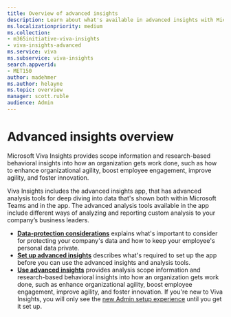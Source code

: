 ```yaml
---
title: Overview of advanced insights
description: Learn about what's available in advanced insights with Microsoft Viva Insights
ms.localizationpriority: medium 
ms.collection: 
- m365initiative-viva-insights 
- viva-insights-advanced
ms.service: viva 
ms.subservice: viva-insights 
search.appverid: 
- MET150 
author: madehmer
ms.author: helayne
ms.topic: overview
manager: scott.ruble
audience: Admin
---
```


# Advanced insights overview

Microsoft Viva Insights provides scope information and research-based behavioral insights into how an organization gets work done, such as how to enhance organizational agility, boost employee engagement, improve agility, and foster innovation.

Viva Insights includes the advanced insights app, that has advanced analysis tools for deep diving into data that's shown both within Microsoft Teams and in the app. The advanced analysis tools available in the app include different ways of analyzing and reporting custom analysis to your company’s business leaders.

* [**Data-protection considerations**](./privacy/data-protection-considerations?toc=/viva/insights/use/toc.json&bc=/viva/insights/breadcrumb/toc.json) explains what's important to consider for protecting your company's data and how to keep your employee's personal data private.
* [**Set up advanced insights**](./setup/set-up-workplace-analytics?toc=/viva/insights/use/toc.json&bc=/viva/insights/breadcrumb/toc.json) describes what's required to set up the app before you can use the advanced insights and analysis tools.
* [**Use advanced insights**](./overview/get-started?toc=/viva/insights/use/toc.json&bc=/viva/insights/breadcrumb/toc.json) provides analysis scope information and research-based behavioral insights into how an organization gets work done, such as enhance organizational agility, boost employee engagement, improve agility, and foster innovation. If you're new to Viva Insights, you will only see the [new Admin setup experience](./setup/Set-up-Workplace-Analytics?toc=/viva/insights/use/toc.json&bc=/viva/insights/breadcrumb/toc.json) until you get it set up.
